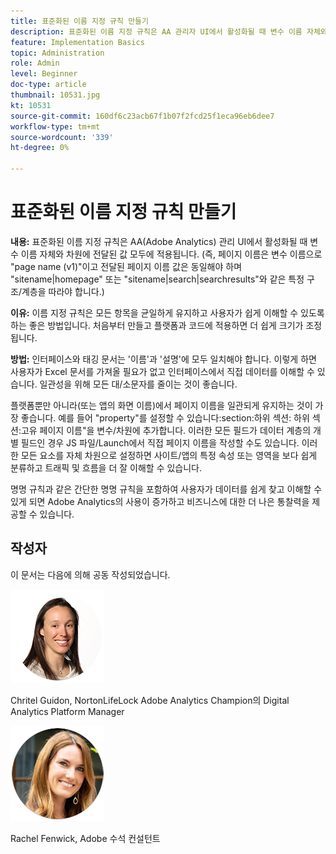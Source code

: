 ```yaml
---
title: 표준화된 이름 지정 규칙 만들기
description: 표준화된 이름 지정 규칙은 AA 관리자 UI에서 활성화될 때 변수 이름 자체와 차원에 전달된 값 모두에 적용됩니다.
feature: Implementation Basics
topic: Administration
role: Admin
level: Beginner
doc-type: article
thumbnail: 10531.jpg
kt: 10531
source-git-commit: 160df6c23acb67f1b07f2fcd25f1eca96eb6dee7
workflow-type: tm+mt
source-wordcount: '339'
ht-degree: 0%

---
```



# 표준화된 이름 지정 규칙 만들기

**내용:** 표준화된 이름 지정 규칙은 AA(Adobe Analytics) 관리 UI에서 활성화될 때 변수 이름 자체와 차원에 전달된 값 모두에 적용됩니다. (즉, 페이지 이름은 변수 이름으로 &quot;page name (v1)&quot;이고 전달된 페이지 이름 값은 동일해야 하며 &quot;sitename|homepage&quot; 또는 &quot;sitename|search|searchresults&quot;와 같은 특정 구조/계층을 따라야 합니다.)

**이유:** 이름 지정 규칙은 모든 항목을 균일하게 유지하고 사용자가 쉽게 이해할 수 있도록 하는 좋은 방법입니다. 처음부터 만들고 플랫폼과 코드에 적용하면 더 쉽게 크기가 조정됩니다.

**방법:** 인터페이스와 태깅 문서는 &#39;이름&#39;과 &#39;설명&#39;에 모두 일치해야 합니다. 이렇게 하면 사용자가 Excel 문서를 가져올 필요가 없고 인터페이스에서 직접 데이터를 이해할 수 있습니다. 일관성을 위해 모든 대/소문자를 줄이는 것이 좋습니다.

플랫폼뿐만 아니라(또는 앱의 화면 이름)에서 페이지 이름을 일관되게 유지하는 것이 가장 좋습니다. 예를 들어 &quot;property&quot;를 설정할 수 있습니다:section:하위 섹션: 하위 섹션:고유 페이지 이름&quot;을 변수/차원에 추가합니다. 이러한 모든 필드가 데이터 계층의 개별 필드인 경우 JS 파일/Launch에서 직접 페이지 이름을 작성할 수도 있습니다. 이러한 모든 요소를 자체 차원으로 설정하면 사이트/앱의 특정 속성 또는 영역을 보다 쉽게 분류하고 트래픽 및 흐름을 더 잘 이해할 수 있습니다.

명명 규칙과 같은 간단한 명명 규칙을 포함하여 사용자가 데이터를 쉽게 찾고 이해할 수 있게 되면 Adobe Analytics의 사용이 증가하고 비즈니스에 대한 더 나은 통찰력을 제공할 수 있습니다.

## 작성자

이 문서는 다음에 의해 공동 작성되었습니다.

![크리스텔 구이돈](assets/Christel-Headshot-150.png)

Chritel Guidon, NortonLifeLock Adobe Analytics Champion의 Digital Analytics Platform Manager

![레이철 펜윅](assets/Rachel-Fenwick-150.png)

Rachel Fenwick, Adobe 수석 컨설턴트
